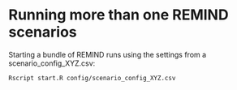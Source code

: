 Running more than one REMIND scenarios
================

Starting a bundle of REMIND runs using the settings from a scenario_config_XYZ.csv:
 
``` bash
Rscript start.R config/scenario_config_XYZ.csv